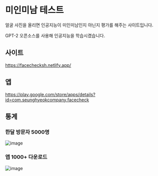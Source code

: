 # 미인미남 테스트
얼굴 사진을 올리면 인공지능이 미인미남인지 아닌지 평가를 해주는 사이트입니다.

GPT-2 오픈소스를 사용해 인공지능을 학습시켰습니다.




## 사이트
https://facechecksh.netlify.app/

## 앱
https://play.google.com/store/apps/details?id=com.seunghyeokcompany.facecheck

## 통계
### 한달 방문자 5000명
![image](https://user-images.githubusercontent.com/64355834/125903443-29e4775e-7a9f-439e-bf92-2d007c3f21eb.png)
### 앱 1000+ 다운로드
![image](https://user-images.githubusercontent.com/64355834/125903523-a12220bf-ac52-4cc4-9eea-41da8b692aa0.png)




